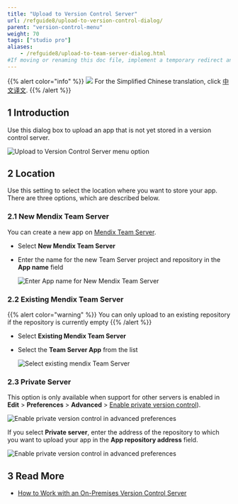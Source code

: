 ```yaml
---
title: "Upload to Version Control Server"
url: /refguide8/upload-to-version-control-dialog/
parent: "version-control-menu"
weight: 70
tags: ["studio pro"]
aliases:
    - /refguide8/upload-to-team-server-dialog.html
#If moving or renaming this doc file, implement a temporary redirect and let the respective team know they should update the URL in the product. See Mapping to Products for more details.
---
```


{{% alert color="info" %}}
<img src="attachments/chinese-translation/china.png" style="display: inline-block; margin: 0" /> For the Simplified Chinese translation, click [中文译文](https://cdn.mendix.tencent-cloud.com/documentation/refguide8/upload-to-version-control-dialog.pdf).
{{% /alert %}}

## 1 Introduction

Use this dialog box to upload an app that is not yet stored in a version control server.

![Upload to Version Control Server menu option](/attachments/refguide8/modeling/menus/version-control-menu/upload-to-version-control-dialog/upload-to-version-control-server.png)

## 2 Location

Use this setting to select the location where you want to store your app. There are three options, which are described below.

### 2.1 New Mendix Team Server

You can create a new app on [Mendix Team Server](/developerportal/collaborate/team-server/).

* Select **New Mendix Team Server**
* Enter the name for the new Team Server project and repository in the **App name** field

	![Enter App name for New Mendix Team Server](/attachments/refguide8/modeling/menus/version-control-menu/upload-to-version-control-dialog/new-team-server-app.png)

### 2.2 Existing Mendix Team Server

{{% alert color="warning" %}}
You can only upload to an existing repository if the repository is currently empty
{{% /alert %}}

* Select **Existing Mendix Team Server**
* Select the **Team Server App** from the list

	![Select existing mendix Team Server](/attachments/refguide8/modeling/menus/version-control-menu/upload-to-version-control-dialog/existing-team-server-app.png)

### 2.3 Private Server

This option is only available when support for other servers is enabled in **Edit** > **Preferences** > **Advanced** > [Enable private version control](/refguide8/preferences-dialog/#enable)).

![Enable private version control in advanced preferences](/attachments/refguide8/modeling/menus/version-control-menu/upload-to-version-control-dialog/enable-private-version-control.png)

<a name="private-server"></a>If you select **Private server**, enter the address of the repository to which you want to upload your app in the **App repository address** field.

![Enable private version control in advanced preferences](/attachments/refguide8/modeling/menus/version-control-menu/upload-to-version-control-dialog/private-server-app.png)

## 3 Read More

* [How to Work with an On-Premises Version Control Server](/howto8/collaboration-requirements-management/on-premises-svn-howto/)
